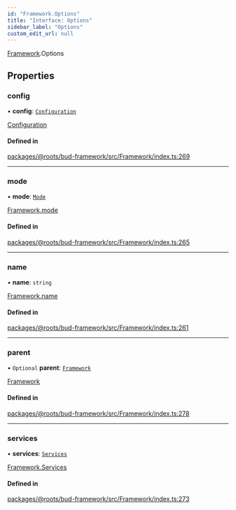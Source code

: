 ```yaml
---
id: "Framework.Options"
title: "Interface: Options"
sidebar_label: "Options"
custom_edit_url: null
---
```


[Framework](../namespaces/Framework.md).Options

## Properties

### config

• **config**: [`Configuration`](Configuration.md)

[Configuration](Configuration.md)

#### Defined in

[packages/@roots/bud-framework/src/Framework/index.ts:269](https://github.com/roots/bud/blob/add6758eb/packages/@roots/bud-framework/src/Framework/index.ts#L269)

___

### mode

• **mode**: [`Mode`](../namespaces/Framework.md#mode)

[Framework.mode](../classes/Framework.md#mode)

#### Defined in

[packages/@roots/bud-framework/src/Framework/index.ts:265](https://github.com/roots/bud/blob/add6758eb/packages/@roots/bud-framework/src/Framework/index.ts#L265)

___

### name

• **name**: `string`

[Framework.name](../classes/Framework.md#name)

#### Defined in

[packages/@roots/bud-framework/src/Framework/index.ts:261](https://github.com/roots/bud/blob/add6758eb/packages/@roots/bud-framework/src/Framework/index.ts#L261)

___

### parent

• `Optional` **parent**: [`Framework`](../classes/Framework.md)

[Framework](../classes/Framework.md)

#### Defined in

[packages/@roots/bud-framework/src/Framework/index.ts:278](https://github.com/roots/bud/blob/add6758eb/packages/@roots/bud-framework/src/Framework/index.ts#L278)

___

### services

• **services**: [`Services`](Framework.Services.md)

[Framework.Services](Framework.Services.md)

#### Defined in

[packages/@roots/bud-framework/src/Framework/index.ts:273](https://github.com/roots/bud/blob/add6758eb/packages/@roots/bud-framework/src/Framework/index.ts#L273)
